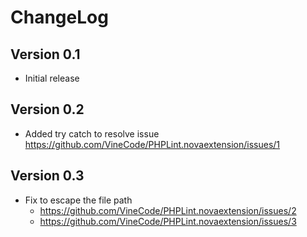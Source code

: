 # ChangeLog

## Version 0.1
- Initial release

## Version 0.2
- Added try catch to resolve issue https://github.com/VineCode/PHPLint.novaextension/issues/1

## Version 0.3
- Fix to escape the file path 
    - https://github.com/VineCode/PHPLint.novaextension/issues/2
    - https://github.com/VineCode/PHPLint.novaextension/issues/3